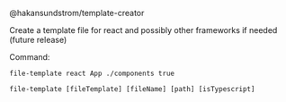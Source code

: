 @hakansundstrom/template-creator

Create a template file for react and possibly other frameworks if needed (future release)

Command:

`file-template react App ./components true`

`file-template [fileTemplate] [fileName] [path] [isTypescript]`
